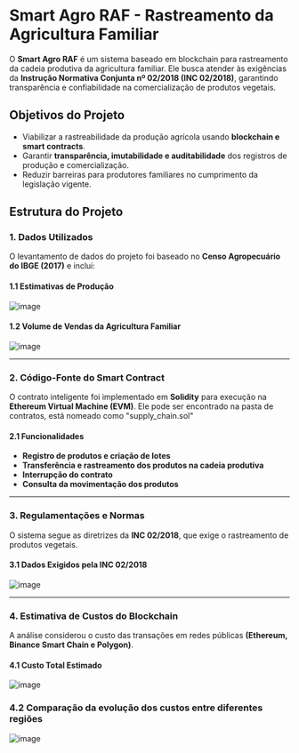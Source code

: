 # Smart Agro RAF - Rastreamento da Agricultura Familiar

O **Smart Agro RAF** é um sistema baseado em blockchain para rastreamento da cadeia produtiva da agricultura familiar. Ele busca atender às exigências da **Instrução Normativa Conjunta nº 02/2018 (INC 02/2018)**, garantindo transparência e confiabilidade na comercialização de produtos vegetais.

## Objetivos do Projeto

- Viabilizar a rastreabilidade da produção agrícola usando **blockchain e smart contracts**.
- Garantir **transparência, imutabilidade e auditabilidade** dos registros de produção e comercialização.
- Reduzir barreiras para produtores familiares no cumprimento da legislação vigente.

## Estrutura do Projeto

### 1. Dados Utilizados

O levantamento de dados do projeto foi baseado no **Censo Agropecuário do IBGE (2017)** e inclui:

#### 1.1 Estimativas de Produção

![image](https://github.com/user-attachments/assets/ebfcee50-4154-4048-960c-0e8202a35801)


#### 1.2 Volume de Vendas da Agricultura Familiar

![image](https://github.com/user-attachments/assets/19f65d93-cbdc-4524-a62d-76e8a2342c26)

---

### 2. Código-Fonte do Smart Contract

O contrato inteligente foi implementado em **Solidity** para execução na **Ethereum Virtual Machine (EVM)**. Ele pode ser encontrado na pasta de contratos, está nomeado como "supply_chain.sol"

#### 2.1 Funcionalidades

- **Registro de produtos e criação de lotes**
- **Transferência e rastreamento dos produtos na cadeia produtiva**
- **Interrupção do contrato**
- **Consulta da movimentação dos produtos**

---

### 3. Regulamentações e Normas

O sistema segue as diretrizes da **INC 02/2018**, que exige o rastreamento de produtos vegetais.

#### 3.1 Dados Exigidos pela INC 02/2018

![image](https://github.com/user-attachments/assets/411eca74-ab17-43a2-a4eb-4160ba87f6ed)


---

### 4. Estimativa de Custos do Blockchain

A análise considerou o custo das transações em redes públicas **(Ethereum, Binance Smart Chain e Polygon)**.

#### 4.1 Custo Total Estimado

![image](https://github.com/user-attachments/assets/87d3c1af-4017-46d0-a601-c8ebd0ce1a48)

### 4.2 Comparação da evolução dos custos entre diferentes regiões
![image](https://github.com/user-attachments/assets/a7f43fc7-84cb-4e88-ac7e-3d6e4a269695)
